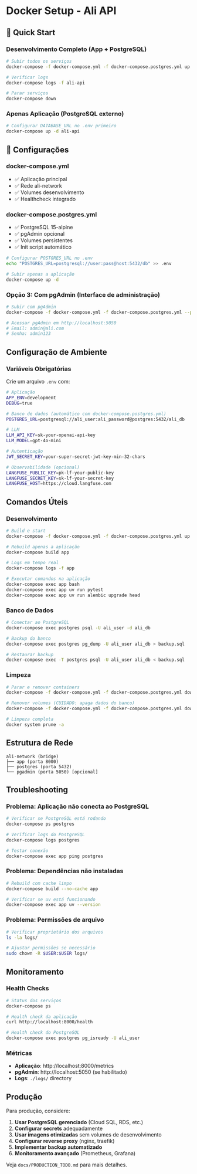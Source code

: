 # Docker Setup - Ali API

## 🚀 Quick Start

### Desenvolvimento Completo (App + PostgreSQL)
```bash
# Subir todos os serviços
docker-compose -f docker-compose.yml -f docker-compose.postgres.yml up -d

# Verificar logs
docker-compose logs -f ali-api

# Parar serviços
docker-compose down
```

### Apenas Aplicação (PostgreSQL externo)
```bash
# Configurar DATABASE_URL no .env primeiro
docker-compose up -d ali-api
```

## 🔧 Configurações

### docker-compose.yml
- ✅ Aplicação principal
- ✅ Rede ali-network
- ✅ Volumes desenvolvimento
- ✅ Healthcheck integrado

### docker-compose.postgres.yml
- ✅ PostgreSQL 15-alpine
- ✅ pgAdmin opcional
- ✅ Volumes persistentes
- ✅ Init script automático

```bash
# Configurar POSTGRES_URL no .env
echo "POSTGRES_URL=postgresql://user:pass@host:5432/db" >> .env

# Subir apenas a aplicação
docker-compose up -d
```

### Opção 3: Com pgAdmin (Interface de administração)

```bash
# Subir com pgAdmin
docker-compose -f docker-compose.yml -f docker-compose.postgres.yml --profile admin up -d

# Acessar pgAdmin em http://localhost:5050
# Email: admin@ali.com
# Senha: admin123
```

## Configuração de Ambiente

### Variáveis Obrigatórias

Crie um arquivo `.env` com:

```bash
# Aplicação
APP_ENV=development
DEBUG=true

# Banco de dados (automático com docker-compose.postgres.yml)
POSTGRES_URL=postgresql://ali_user:ali_password@postgres:5432/ali_db

# LLM
LLM_API_KEY=sk-your-openai-api-key
LLM_MODEL=gpt-4o-mini

# Autenticação
JWT_SECRET_KEY=your-super-secret-jwt-key-min-32-chars

# Observabilidade (opcional)
LANGFUSE_PUBLIC_KEY=pk-lf-your-public-key
LANGFUSE_SECRET_KEY=sk-lf-your-secret-key
LANGFUSE_HOST=https://cloud.langfuse.com
```

## Comandos Úteis

### Desenvolvimento

```bash
# Build e start
docker-compose -f docker-compose.yml -f docker-compose.postgres.yml up --build

# Rebuild apenas a aplicação
docker-compose build app

# Logs em tempo real
docker-compose logs -f app

# Executar comandos na aplicação
docker-compose exec app bash
docker-compose exec app uv run pytest
docker-compose exec app uv run alembic upgrade head
```

### Banco de Dados

```bash
# Conectar ao PostgreSQL
docker-compose exec postgres psql -U ali_user -d ali_db

# Backup do banco
docker-compose exec postgres pg_dump -U ali_user ali_db > backup.sql

# Restaurar backup
docker-compose exec -T postgres psql -U ali_user ali_db < backup.sql
```

### Limpeza

```bash
# Parar e remover containers
docker-compose -f docker-compose.yml -f docker-compose.postgres.yml down

# Remover volumes (CUIDADO: apaga dados do banco)
docker-compose -f docker-compose.yml -f docker-compose.postgres.yml down -v

# Limpeza completa
docker system prune -a
```

## Estrutura de Rede

```
ali-network (bridge)
├── app (porta 8000)
├── postgres (porta 5432)
└── pgadmin (porta 5050) [opcional]
```

## Troubleshooting

### Problema: Aplicação não conecta ao PostgreSQL

```bash
# Verificar se PostgreSQL está rodando
docker-compose ps postgres

# Verificar logs do PostgreSQL
docker-compose logs postgres

# Testar conexão
docker-compose exec app ping postgres
```

### Problema: Dependências não instaladas

```bash
# Rebuild com cache limpo
docker-compose build --no-cache app

# Verificar se uv está funcionando
docker-compose exec app uv --version
```

### Problema: Permissões de arquivo

```bash
# Verificar proprietário dos arquivos
ls -la logs/

# Ajustar permissões se necessário
sudo chown -R $USER:$USER logs/
```

## Monitoramento

### Health Checks

```bash
# Status dos serviços
docker-compose ps

# Health check da aplicação
curl http://localhost:8000/health

# Health check do PostgreSQL
docker-compose exec postgres pg_isready -U ali_user
```

### Métricas

- **Aplicação**: http://localhost:8000/metrics
- **pgAdmin**: http://localhost:5050 (se habilitado)
- **Logs**: `./logs/` directory

## Produção

Para produção, considere:

1. **Usar PostgreSQL gerenciado** (Cloud SQL, RDS, etc.)
2. **Configurar secrets** adequadamente
3. **Usar imagens otimizadas** sem volumes de desenvolvimento
4. **Configurar reverse proxy** (nginx, traefik)
5. **Implementar backup automatizado**
6. **Monitoramento avançado** (Prometheus, Grafana)

Veja `docs/PRODUCTION_TODO.md` para mais detalhes.